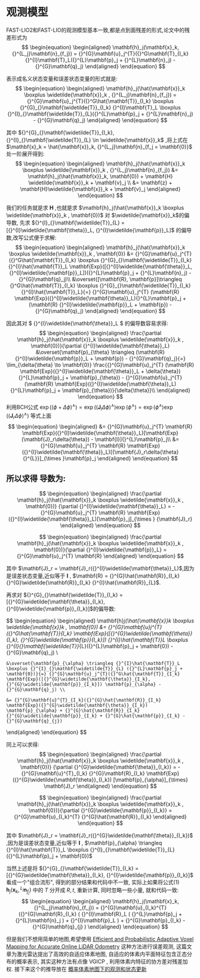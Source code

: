 # 观测模型
FAST-LIO2和FAST-LIO的观测模型基本一致,都是点到面残差的形式,论文中的残差形式为
$$
\begin{equation}
  \begin{aligned}
    \mathbf{h}_j(\mathbf{x}_k, {}^{L_j}\mathbf{n}_{f_j}) = {}^{G}\mathbf{u}_j^{T}({}^G\mathbf{T}_{I_k} {}^{I}\mathbf{T}_L({}^{L}\mathbf{p}_j + {}^{L}\mathbf{n}_j) - {}^{G}\mathbf{q}_j)
  \end{aligned}
\end{equation}
$$

表示成名义状态变量和误差状态变量的形式就是:
$$
\begin{equation}
  \begin{aligned}
    \mathbf{h}_j(\hat{\mathbf{x}}_k \boxplus \widetilde{\mathbf{x}}_k  , {}^{L_j}\mathbf{n}_{f_j}) = {}^{G}\mathbf{u}_j^{T}({}^G\hat{\mathbf{T}}_{I_k} \boxplus {}^{G}_{}\mathbf{\widetilde{T}}_{I_k} {}^{I}\mathbf{T}_L \boxplus {}^{I}_{}\mathbf{\widetilde{T}}_{L}({}^{L}\mathbf{p}_j + {}^{L}\mathbf{n}_j) - {}^{G}\mathbf{q}_j)
  \end{aligned}
\end{equation}
$$

其中 ${}^{G}_{}\mathbf{\widetilde{T}}_{I_k}, {}^{I}_{}\mathbf{\widetilde{T}}_{L} \in \widetilde{\mathbf{x}}_k$ ,将上式在 $\mathbf{x}_k = \hat{\mathbf{x}}_k,  {}^{L_j}\mathbf{n}_{f_j = \mathbf{0}}$ 处一阶展开得到:
$$
\begin{equation}
  \begin{aligned}
    \mathbf{h}_j(\hat{\mathbf{x}}_k \boxplus \widetilde{\mathbf{x}}_k  , {}^{L_j}\mathbf{n}_{f_j}) &= \mathbf{h}_j(\hat{\mathbf{x}}_k, \mathbf{0}) + \mathbf{H} \widetilde{\mathbf{x}}_k + \mathbf{v}_j \\
    &= \mathbf{z} + \mathbf{H}\widetilde{\mathbf{x}}_k + \mathbf{v}_j
  \end{aligned}
\end{equation}
$$

我们的任务就是求 $\mathbf{H}$ ,也就是求 $\mathbf{h}_j(\hat{\mathbf{x}}_k \boxplus \widetilde{\mathbf{x}}_k  , \mathbf{0})$ 对 $\widetilde{\mathbf{x}}_k$的偏导数,
先求 ${}^{I}_{}\mathbf{\widetilde{T}}_{L} = [{}^{I}\widetilde{\mathbf{\theta}}_L, {}^{I}\widetilde{\mathbf{p}}_L]$ 的偏导数,改写公式便于求解:
$$
\begin{equation}
  \begin{aligned}
    \mathbf{h}_j(\hat{\mathbf{x}}_k \boxplus \widetilde{\mathbf{x}}_k  , \mathbf{0}) &= {}^{G}\mathbf{u}_j^{T}({}^G\hat{\mathbf{T}}_{I_k} \boxplus {}^{G}_{}\mathbf{\widetilde{T}}_{I_k} {}^{I}\hat{\mathbf{T}}_L \mathbf{Exp}([{}^{I}\widetilde{\mathbf{\theta}}_L, {}^{I}\widetilde{\mathbf{p}}_L])({}^{L}\mathbf{p}_j + {}^{L}\mathbf{n}_j) - {}^{G}\mathbf{q}_j)\\
    &\overset{[\mathbf{R}, \mathbf{p}]\triangleq {}^G\hat{\mathbf{T}}_{I_k} \boxplus {}^{G}_{}\mathbf{\widetilde{T}}_{I_k} {}^{I}\hat{\mathbf{T}}_L}{=} {}^{G}\mathbf{u}_j^{T} (\mathbf{R} \mathbf{Exp}({}^{I}\widetilde{\mathbf{\theta}}_L){}^{L}\mathbf{p}_j + (\mathbf{R} {}^{I}\widetilde{\mathbf{p}}_L + \mathbf{p}) - {}^{G}\mathbf{q}_j)
  \end{aligned}
\end{equation}
$$

因此其对 $ {}^{I}\widetilde{\mathbf{\theta}}_L $ 的偏导数容易求得:
$$
\begin{equation}
  \begin{aligned}
    \frac{\partial \mathbf{h}_j(\hat{\mathbf{x}}_k \boxplus \widetilde{\mathbf{x}}_k  , \mathbf{0})}{\partial {}^{I}\widetilde{\mathbf{\theta}}_L} &\overset{\mathbf{p}_{\theta} \triangleq (\mathbf{R} {}^{I}\widetilde{\mathbf{p}}_L + \mathbf{p}) - {}^{G}\mathbf{q}_j}{=} \lim_{\delta{\theta} \to \mathbf{0}}   \frac{{}^{G}\mathbf{u}_j^{T} (\mathbf{R} \mathbf{Exp}({}^{I}\widetilde{\mathbf{\theta}}_L + \delta{\theta}){}^{L}\mathbf{p}_j + \mathbf{p}_{\theta}) - {}^{G}\mathbf{u}_j^{T} (\mathbf{R} \mathbf{Exp}({}^{I}\widetilde{\mathbf{\theta}}_L){}^{L}\mathbf{p}_j + \mathbf{p}_{\theta})}{\delta{\theta}}\\
  \end{aligned}
\end{equation}
$$
利用BCH公式 $\exp\left((\phi+\Delta\phi)^{\wedge}\right)=\exp\left((\boldsymbol{J}_l\Delta\phi)^{\wedge}\right)\exp\left(\phi^{\wedge}\right)=\exp\left(\phi^{\wedge}\right)\exp\left((\boldsymbol{J}_r\Delta\phi)^{\wedge}\right)$ 等式上面
$$
\begin{equation}
  \begin{aligned}
    &= {}^{G}\mathbf{u}_j^{T} \mathbf{R} \mathbf{Exp}({}^{I}\widetilde{\mathbf{\theta}}_L)[\mathbf{Exp}(\mathbf{J}_r\delta{\theta}) - \mathbf{I}]{}^{L}\mathbf{p}_j\\
    &= {}^{G}\mathbf{u}_j^{T} \mathbf{R} \mathbf{Exp}({}^{I}\widetilde{\mathbf{\theta}}_L)[{\mathbf{J}_r\delta{\theta}{}^{L}}]_{\times }\mathbf{p}_j
  \end{aligned}
\end{equation}
$$

## 所以求得 导数为:
$$
\begin{equation}
  \begin{aligned}
    \frac{\partial \mathbf{h}_j(\hat{\mathbf{x}}_k \boxplus \widetilde{\mathbf{x}}_k  , \mathbf{0})} {\partial {}^{I}\widetilde{\mathbf{\theta}}_L} = - {}^{G}\mathbf{u}_j^{T} \mathbf{R} \mathbf{Exp}({}^{I}\widetilde{\mathbf{\theta}}_L)[\mathbf{p}_j]_{\times } {\mathbf{J}_r}
  \end{aligned}
\end{equation}
$$

$$
\begin{equation}
  \begin{aligned}
    \frac{\partial \mathbf{h}_j(\hat{\mathbf{x}}_k \boxplus \widetilde{\mathbf{x}}_k  , \mathbf{0})}{\partial {}^{I}\widetilde{\mathbf{p}}_L} = {}^{G}\mathbf{u}_j^{T} \mathbf{R} 
  \end{aligned}
\end{equation}
$$

其中 $\mathbf{J}_r = \mathbf{J}_r({}^{I}\widetilde{\mathbf{\theta}}_L)$,因为是误差状态变量,近似等于 $\mathbf{I}$ , $\mathbf{R} = {}^{G}\hat{\mathbf{R}}_{I_k} {}^{G}\widetilde{\mathbf{R}}_{I_k} {}^{I}\hat{\mathbf{R}}_{L}$.


再求对 ${}^{G}_{}\mathbf{\widetilde{T}}_{I_k} = [{}^{G}\widetilde{\mathbf{\theta}}_{I_k}, {}^{I}\widetilde{\mathbf{p}}_{I_k}]$的偏导数:

$$
\begin{equation}
  \begin{aligned}
    \mathbf{h}_j(\hat{\mathbf{x}}_k \boxplus \widetilde{\mathbf{x}}_k  , \mathbf{0}) &= {}^{G}\mathbf{u}_j^{T}({}^G\hat{\mathbf{T}}_{I_k} \mathbf{Exp}([{}^{G}\widetilde{\mathbf{\theta}}_{I_k}, {}^{G}\widetilde{\mathbf{p}}_{I_k}])  {}^{I}\hat{\mathbf{T}}_L \boxplus {}^{I}_{}\mathbf{\widetilde{T}}_{L}({}^{L}\mathbf{p}_j + \mathbf{0}) - {}^{G}\mathbf{q}_j) \\

    &\overset{\mathbf{p}_{\alpha} \triangleq {}^{I}\hat{\mathbf{T}}_L \boxplus {}^{I}_{}\mathbf{\widetilde{T}}_{L} ({}^{L}\mathbf{p}_j + \mathbf{0})}{=} {}^{G}\mathbf{u}_j^{T}({}^G\hat{\mathbf{T}}_{I_k} \mathbf{Exp}([{}^{G}\widetilde{\mathbf{\theta}}_{I_k}, {}^{G}\widetilde{\mathbf{p}}_{I_k}]) \mathbf{p}_{\alpha} - {}^{G}\mathbf{q}_j) \\

    &= {}^{G}\mathbf{u}^{T}_{I_k}({}^{G}\hat{\mathbf{R}}_{I_k} \mathbf{Exp}({}^{G}\widetilde{\mathbf{\theta}}_{I_k}) \mathbf{p}_{\alpha} + {}^{G}\hat{\mathbf{R}}_{I_k} {}^{G}\widetilde{\mathbf{p}}_{I_k} + {}^{G}\hat{\mathbf{p}}_{I_k} - {}^{G}\mathbf{q}_{j})

  \end{aligned}
\end{equation}
$$

同上可以求得:
$$
\begin{equation}
  \begin{aligned}
    \frac{\partial \mathbf{h}_j(\hat{\mathbf{x}}_k \boxplus \widetilde{\mathbf{x}}_k  , \mathbf{0})} {\partial {}^{G}\widetilde{\mathbf{\theta}}_{I_k}} = - {}^{G}\mathbf{u}^{T}_{I_k}  {}^{G}\mathbf{R}_{I_k} \mathbf{Exp}({}^{G}\widetilde{\mathbf{\theta}}_{I_k}) [\mathbf{p}_{\alpha}]_{\times} \mathbf{J}_r
  \end{aligned}
\end{equation}
$$

$$
\begin{equation}
  \begin{aligned}
    \frac{\partial \mathbf{h}_j(\hat{\mathbf{x}}_k \boxplus \widetilde{\mathbf{x}}_k  , \mathbf{0})}{\partial {}^{G}\widetilde{\mathbf{p}}_{I_k}} = {}^{G}\mathbf{u}_{I_k}^{T} {}^{G}\hat{\mathbf{R}}_{I_k}
  \end{aligned}
\end{equation}
$$

其中 $\mathbf{J}_r = \mathbf{J}_r({}^{G}\widetilde{\mathbf{\theta}}_{I_k})$ ,因为是误差状态变量,近似等于 $\mathbf{I}$ , $\mathbf{p}_{\alpha} \triangleq {}^{I}\hat{\mathbf{T}}_L \boxplus {}^{I}_{}\mathbf{\widetilde{T}}_{L} ({}^{L}\mathbf{p}_j + \mathbf{0})$

当然上述是将 ${}^{G}_{}\mathbf{\widetilde{T}}_{I_k} = [{}^{G}\widetilde{\mathbf{\theta}}_{I_k}, {}^{I}\widetilde{\mathbf{p}}_{I_k}]$ 看成一个"组合流形", 得到的部分结果和代码中不一致, 实际上如果将公式(1) $\mathbf{h}_j(\mathbf{x}_k, {}^{L_j}\mathbf{n}_{f_j})$ 中的 $T$ 分开成 $R,t$, 重新计算, 同时忽略一些小量, 就和代码一致:
$$
\begin{equation}
  \begin{aligned}
    \mathbf{h}_j(\mathbf{x}_k, {}^{L_j}\mathbf{n}_{f_j}) = {}^{G}\mathbf{u}_{I_k}^{T} ({}^{G}\mathbf{R}_{I_k} ( {}^{I}\mathbf{R}_L ( {}^{L}\mathbf{p}_j + {}^{L}\mathbf{n}_j ) + {}^{I}\mathbf{p}_L ) + {}^{G}\mathbf{p}_{I_k} - {}^{G}\mathbf{q}_{j} )
  \end{aligned}
\end{equation}
$$

但是我们不想用简单的地图,希望使用 [Efficient and Probabilistic Adaptive Voxel Mapping for Accurate Online LiDAR Odometry](https://arxiv.org/pdf/2109.07082) 这种方法进行误差观测, 这篇文章为激光雷达提出了高效的自适应体素地图, 自适应的体素内平面特征包含正态分布的概率表示, 其实这种方法有点像 VGICP , 利用体素内特征的协方差对残差加权.
接下来这个的推导放在 [概率体素地图下的观测和状态更新](./概率体素地图下的观测和状态更新.md)